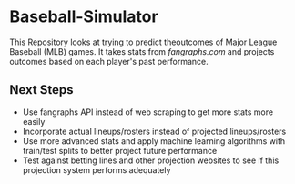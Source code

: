 # Baseball-Simulator
     
This Repository looks at trying to predict theoutcomes of Major League Baseball (MLB) games. It takes stats from *fangraphs.com* and projects outcomes based on each player's past performance. 


## Next Steps

* Use fangraphs API instead of web scraping to get more stats more easily
* Incorporate actual lineups/rosters instead of projected lineups/rosters
* Use more advanced stats and apply machine learning algorithms with train/test splits to better project future performance
* Test against betting lines and other projection websites to see if this projection system performs adequately
